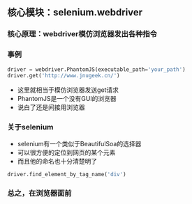 ## 核心模块：selenium.webdriver

### 核心原理：webdriver模仿浏览器发出各种指令

### 事例

```python
driver = webdriver.PhantomJS(executable_path='your_path')
driver.get('http://www.jnugeek.cn/')
```
- 这里就相当于模仿浏览器发送get请求
- PhantomJS是一个没有GUI的浏览器
- 说白了还是间接用浏览器

### 关于selenium

- selenium有一个类似于BeautifulSoa的选择器
- 可以很方便的定位到网页的某个元素
- 而且他的命名也十分清楚明了

```python
driver.find_element_by_tag_name('div')
```
### 总之，在浏览器面前